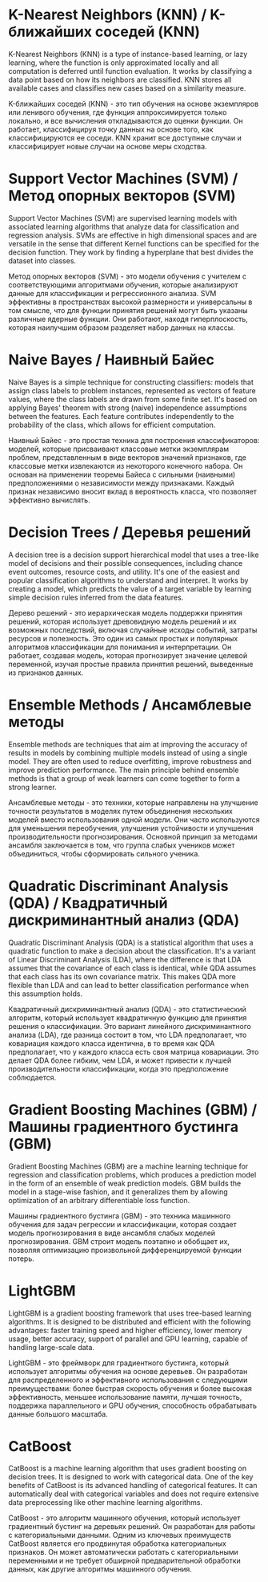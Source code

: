 # K-Nearest Neighbors (KNN) / K-ближайших соседей (KNN)

K-Nearest Neighbors (KNN) is a type of instance-based learning, or lazy learning, where the function is only approximated locally and all computation is deferred until function evaluation. It works by classifying a data point based on how its neighbors are classified. KNN stores all available cases and classifies new cases based on a similarity measure.

K-ближайших соседей (KNN) - это тип обучения на основе экземпляров или ленивого обучения, где функция аппроксимируется только локально, и все вычисления откладываются до оценки функции. Он работает, классифицируя точку данных на основе того, как классифицируются ее соседи. KNN хранит все доступные случаи и классифицирует новые случаи на основе меры сходства.

# Support Vector Machines (SVM) / Метод опорных векторов (SVM)

Support Vector Machines (SVM) are supervised learning models with associated learning algorithms that analyze data for classification and regression analysis. SVMs are effective in high dimensional spaces and are versatile in the sense that different Kernel functions can be specified for the decision function. They work by finding a hyperplane that best divides the dataset into classes.

Метод опорных векторов (SVM) - это модели обучения с учителем с соответствующими алгоритмами обучения, которые анализируют данные для классификации и регрессионного анализа. SVM эффективны в пространствах высокой размерности и универсальны в том смысле, что для функции принятия решений могут быть указаны различные ядерные функции. Они работают, находя гиперплоскость, которая наилучшим образом разделяет набор данных на классы.

# Naive Bayes / Наивный Байес

Naive Bayes is a simple technique for constructing classifiers: models that assign class labels to problem instances, represented as vectors of feature values, where the class labels are drawn from some finite set. It's based on applying Bayes' theorem with strong (naive) independence assumptions between the features. Each feature contributes independently to the probability of the class, which allows for efficient computation.

Наивный Байес - это простая техника для построения классификаторов: моделей, которые присваивают классовые метки экземплярам проблем, представленным в виде векторов значений признаков, где классовые метки извлекаются из некоторого конечного набора. Он основан на применении теоремы Байеса с сильными (наивными) предположениями о независимости между признаками. Каждый признак независимо вносит вклад в вероятность класса, что позволяет эффективно вычислять.

# Decision Trees / Деревья решений

A decision tree is a decision support hierarchical model that uses a tree-like model of decisions and their possible consequences, including chance event outcomes, resource costs, and utility. It's one of the easiest and popular classification algorithms to understand and interpret. It works by creating a model, which predicts the value of a target variable by learning simple decision rules inferred from the data features.

Дерево решений - это иерархическая модель поддержки принятия решений, которая использует древовидную модель решений и их возможных последствий, включая случайные исходы событий, затраты ресурсов и полезность. Это один из самых простых и популярных алгоритмов классификации для понимания и интерпретации. Он работает, создавая модель, которая прогнозирует значение целевой переменной, изучая простые правила принятия решений, выведенные из признаков данных.

# Ensemble Methods / Ансамблевые методы

Ensemble methods are techniques that aim at improving the accuracy of results in models by combining multiple models instead of using a single model. They are often used to reduce overfitting, improve robustness and improve prediction performance. The main principle behind ensemble methods is that a group of weak learners can come together to form a strong learner.

Ансамблевые методы - это техники, которые направлены на улучшение точности результатов в моделях путем объединения нескольких моделей вместо использования одной модели. Они часто используются для уменьшения переобучения, улучшения устойчивости и улучшения производительности прогнозирования. Основной принцип за методами ансамбля заключается в том, что группа слабых учеников может объединиться, чтобы сформировать сильного ученика.

# Quadratic Discriminant Analysis (QDA) / Квадратичный дискриминантный анализ (QDA)

Quadratic Discriminant Analysis (QDA) is a statistical algorithm that uses a quadratic function to make a decision about the classification. It's a variant of Linear Discriminant Analysis (LDA), where the difference is that LDA assumes that the covariance of each class is identical, while QDA assumes that each class has its own covariance matrix. This makes QDA more flexible than LDA and can lead to better classification performance when this assumption holds.

Квадратичный дискриминантный анализ (QDA) - это статистический алгоритм, который использует квадратичную функцию для принятия решения о классификации. Это вариант линейного дискриминантного анализа (LDA), где разница состоит в том, что LDA предполагает, что ковариация каждого класса идентична, в то время как QDA предполагает, что у каждого класса есть своя матрица ковариации. Это делает QDA более гибким, чем LDA, и может привести к лучшей производительности классификации, когда это предположение соблюдается.

# Gradient Boosting Machines (GBM) / Машины градиентного бустинга (GBM)

Gradient Boosting Machines (GBM) are a machine learning technique for regression and classification problems, which produces a prediction model in the form of an ensemble of weak prediction models. GBM builds the model in a stage-wise fashion, and it generalizes them by allowing optimization of an arbitrary differentiable loss function.

Машины градиентного бустинга (GBM) - это техника машинного обучения для задач регрессии и классификации, которая создает модель прогнозирования в виде ансамбля слабых моделей прогнозирования. GBM строит модель поэтапно и обобщает их, позволяя оптимизацию произвольной дифференцируемой функции потерь.

# LightGBM

LightGBM is a gradient boosting framework that uses tree-based learning algorithms. It is designed to be distributed and efficient with the following advantages: faster training speed and higher efficiency, lower memory usage, better accuracy, support of parallel and GPU learning, capable of handling large-scale data.

LightGBM - это фреймворк для градиентного бустинга, который использует алгоритмы обучения на основе деревьев. Он разработан для распределенного и эффективного использования с следующими преимуществами: более быстрая скорость обучения и более высокая эффективность, меньшее использование памяти, лучшая точность, поддержка параллельного и GPU обучения, способность обрабатывать данные большого масштаба.

# CatBoost

CatBoost is a machine learning algorithm that uses gradient boosting on decision trees. It is designed to work with categorical data. One of the key benefits of CatBoost is its advanced handling of categorical features. It can automatically deal with categorical variables and does not require extensive data preprocessing like other machine learning algorithms.

CatBoost - это алгоритм машинного обучения, который использует градиентный бустинг на деревьях решений. Он разработан для работы с категориальными данными. Одним из ключевых преимуществ CatBoost является его продвинутая обработка категориальных признаков. Он может автоматически работать с категориальными переменными и не требует обширной предварительной обработки данных, как другие алгоритмы машинного обучения.